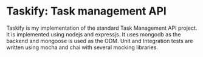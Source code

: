 # Taskify: Task management API

Taskify is my implementation of the standard Task Management API project.
It is implemented using nodejs and expressjs. It uses mongodb as the backend
and mongoose is used as the ODM. Unit and Integration tests are written using
mocha and chai with several mocking libraries.
